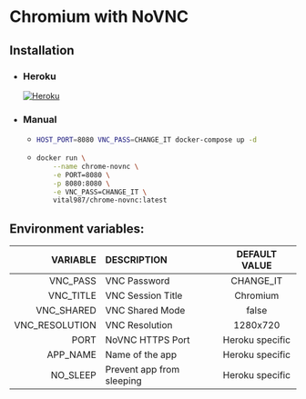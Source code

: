 # Chromium with NoVNC

## Installation
- ### Heroku
    [![Heroku](https://www.herokucdn.com/deploy/button.svg)](https://heroku.com/deploy?template=https://github.com/vital987/chrome-novnc)

- ### Manual
  - ```sh
    HOST_PORT=8080 VNC_PASS=CHANGE_IT docker-compose up -d
    ```
  - ```sh
    docker run \
        --name chrome-novnc \
        -e PORT=8080 \
        -p 8080:8080 \
        -e VNC_PASS=CHANGE_IT \
        vital987/chrome-novnc:latest
    ```

## Environment variables:
|VARIABLE      |DESCRIPTION              |DEFAULT VALUE  |
|-------------:|:------------------------|:-------------:|
|VNC_PASS      |VNC Password             |CHANGE_IT      |
|VNC_TITLE     |VNC Session Title        |Chromium       |
|VNC_SHARED    |VNC Shared Mode          |false          |
|VNC_RESOLUTION|VNC Resolution           |1280x720       |
|PORT          |NoVNC HTTPS Port         |Heroku specific|
|APP_NAME      |Name of the app          |Heroku specific|
|NO_SLEEP      |Prevent app from sleeping|Heroku specific|
